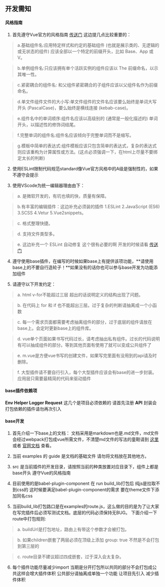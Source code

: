 ## 开发需知

#### 风格指南

1. 首先遵守Vue官方的风格指南 [传送门](https://cn.vuejs.org/v2/style-guide/)
  这边提几点比较重要的：
  > a.基础组件名:应用特定样式和约定的基础组件 (也就是展示类的、无逻辑的或无状态的组件) 应该全部以一个特定的前缀开头，比如 Base、App 或 V。
  
  > b.单例组件名:只应该拥有单个活跃实例的组件应该以 The 前缀命名，以示其唯一性。

  > c.紧密耦合的组件名: 和父组件紧密耦合的子组件应该以父组件名作为前缀命名。

  > d.单文件组件文件的大小写:单文件组件的文件名应该要么始终是单词大写开头 (PascalCase)，要么始终是横线连接 (kebab-case)。

  > e.组件名中的单词顺序:组件名应该以高级别的 (通常是一般化描述的) 单词开头，以描述性的修饰词结尾。

  > f.完整单词的组件名:组件名应该倾向于完整单词而不是缩写。

  > g.模板中简单的表达式:组件模板应该只包含简单的表达式，复杂的表达式则应该重构为计算属性或方法。(这点必须强调一下，在html上尽量不要绑定太长的判断)

2. 使用ESLint限制代码规范standard像Vue官方风格中的A级是强制性的，如果不遵守会提示

3. 使用VScode为统一编辑器理由由下：
  > a. 是微软开发的，有坑也填的快，质量有保障。

  > b.有丰富的编辑插件：这边补充必须装的插件 1.ESLint 2.JavaScript (ES6) 3.SCSS 4.Vetur 5.Vue2snippets。

  > c. 格式整理快捷。

  > d. 支持文件类型多。

  > e. 这边补充一个 ESLint 自动修复 这个很有必要的啊 开发的时候请看 [传送门](https://jingyan.baidu.com/article/95c9d20d7634eaec4e7561de.html)

4. 遵守使用base插件，在编写的时候如果base上有提供该项功能，**请使用base上的不要自行造轮子！**如果没有的话你也可以参与base开发为功能添加组件

5. 请遵守以下开发约定：

  > a. html v-for不能超过三层 超出的话说明定义的结构出现了问题。

  > b. 在代码上 for 和 if 也不能超出三层。过于复杂的判断请抽离成一个小函数

  > c. 每一个需求页面都需要考虑抽离组件的部分，过于底层的组件请放在base上。会定时更新base上的组件库。

  > d. vue单个页面如果书写代码过长，请考虑抽出私有组件。过长的代码说明有可以抽成组件的部分。等到其他页面有使用了就可以变成公共组件了

  > e. m.vue是方便vue书写的创建文件，如果写完里面有没用到的api请及时删除。

  > f. 大型插件请不要自行引入，每个大型插件应该会有base的进一步封装。应用层只需要最精简的代码来驱动插件

#### base插件依赖项
**Env Helper Logger Request** 这几个是项目必须依赖的 请首先注册
**API** 封装会打包依赖的插件请勿再次引入

#### base开发

1. 首先介绍一下base上的文档： 文档采用是markdown也是.md文件，md文件会经过webpack打包成vue所需文件，不清楚md文件的写法的童鞋请到 [这里](https://shd101wyy.github.io/markdown-preview-enhanced/#/zh-cn/markdown-basics) 或者 [官网文档](https://markdown-zh.readthedocs.io/en/latest/) 查看。

2. 当前 examples 的 guide 是文档的基础文件 请勿将文档放在其他地方。

3. src 是当前插件的开发目录，请按照当前的种类放置对应目录下，组件上都是base开头 遵守Vue的风格指南

4. 目前使用的是babel-plugin-component 在 run build_lib打包后 纯js是拉取不到css的 这时候要满足babel-plugin-component的需求 要在theme文件下添加同名css

5. 当前build_lib打包路口是在examples的route.js，这么做的目的是为了让大家在写完插件后必须写测试文档。底层的代码必须保持无BUG。 下面介绍一下route中打包规则:

  > a. buildUrl是打包地址，路由上有带这个参数才会被打包。 

  > b. 如果children嵌套了两层必须在顶级上添加 group: true 不然是不会打包到第三层的

  > c. route目录不建议超过四成嵌套，过于深入会太复杂。

6. 每个插件功能尽量减少import 当期是分开打包所以共同的部分不会打包成公共这样会增大插件体积 公共部分请抽离成单独一个功能 让项目先引入 减少插件体积